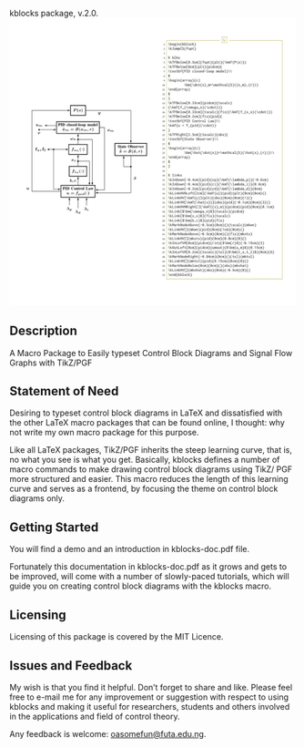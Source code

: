 kblocks package, v.2.0.
![kblocks example demo diagram](/intro.png)

## Description
A Macro Package to Easily typeset Control Block Diagrams and Signal Flow Graphs with TikZ/PGF

## Statement of Need
Desiring to typeset control block diagrams in LaTeX and dissatisfied 
with the other LaTeX macro packages that can be found online, 
I thought: why not write my own macro package for this purpose. 

Like all LaTeX packages, TikZ/PGF inherits the steep learning curve, that is, 
no what you see is what you get. 
Basically, kblocks defines a number of macro commands to make drawing control block diagrams 
using TikZ/ PGF more structured and easier. 
This macro reduces the length of this learning curve and serves as a frontend, 
by focusing the theme on control block diagrams only.

## Getting Started
You will find a demo and an introduction in kblocks-doc.pdf file. 

Fortunately this documentation in kblocks-doc.pdf as it grows and gets to be improved, 
will come with a number of slowly-paced tutorials, which will guide you 
on creating control block diagrams with the kblocks macro.

## Licensing
Licensing of this package is covered by the MIT Licence.

## Issues and Feedback
My wish is that you find it helpful. Don’t forget to share and like. 
Please feel free to e-mail me for any improvement or suggestion with respect to 
using kblocks and making it useful for researchers, students and others involved
in the applications and field of control theory.

Any feedback is welcome: oasomefun@futa.edu.ng<Oluwasegun Somefun>.
